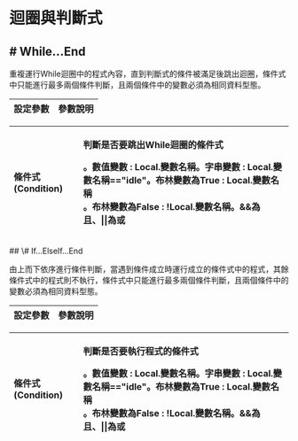 # 迴圈與判斷式

## \# While...End

重複運行While迴圈中的程式內容，直到判斷式的條件被滿足後跳出迴圈，條件式中只能進行最多兩個條件判斷，且兩個條件中的變數必須為相同資料型態。

| 設定參數 | 參數說明 |
| :--- | :--- |


<table>
  <thead>
    <tr>
      <th style="text-align:left">條件式(Condition)</th>
      <th style="text-align:left">
        <p>判斷是否要跳出While迴圈的條件式</p>
        <p>。數值變數 : Local.變數名稱。字串變數 : Local.變數名稱=="idle"。布林變數為True : Local.變數名稱
          <br
          />。布林變數為False : !Local.變數名稱。&&為且、||為或</p>
      </th>
    </tr>
  </thead>
  <tbody></tbody>
</table>## \# If...ElseIf...End

由上而下依序進行條件判斷，當遇到條件成立時運行成立的條件式中的程式，其餘條件式中的程式則不執行，條件式中只能進行最多兩個條件判斷，且兩個條件中的變數必須為相同資料型態。

| 設定參數 | 參數說明 |
| :--- | :--- |


<table>
  <thead>
    <tr>
      <th style="text-align:left">條件式(Condition)</th>
      <th style="text-align:left">
        <p>判斷是否要執行程式的條件式</p>
        <p>。數值變數 : Local.變數名稱。字串變數 : Local.變數名稱=="idle"。布林變數為True : Local.變數名稱
          <br
          />。布林變數為False : !Local.變數名稱。&&為且、||為或</p>
      </th>
    </tr>
  </thead>
  <tbody></tbody>
</table>